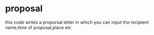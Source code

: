 # proposal
this code writes a proporsal letter in which you can input the recipient name,time of proposal,place etc 
